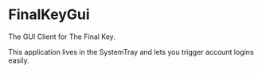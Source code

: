 FinalKeyGui
===========

The GUI Client for The Final Key.

This application lives in the SystemTray and lets you trigger account logins easily.
